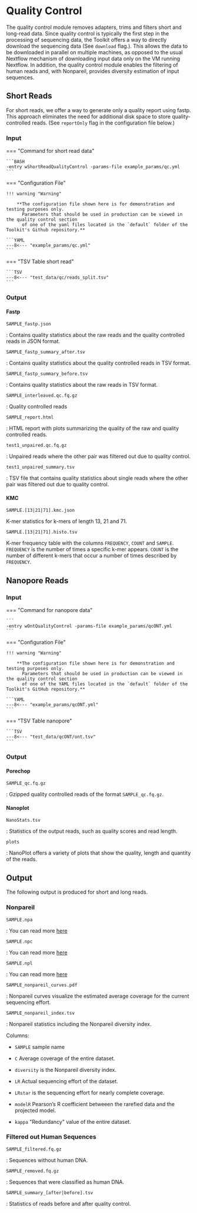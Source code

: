 # Quality Control

The quality control module removes adapters, trims and filters short and long-read data.
Since quality control is typically the first step in the processing of sequencing data, the Toolkit offers a way to
directly download the sequencing data (See `download` flag.). This allows the data to be downloaded in parallel on multiple machines,
as opposed to the usual Nextflow mechanism of downloading input data only on the VM running Nextflow.
In addition, the quality control module enables the filtering of human reads and, with Nonpareil, provides diversity estimation of input sequences. 

## Short Reads

For short reads, we offer a way to generate only a quality report using fastp. This approach eliminates the need for additional disk space to store quality-controlled reads.  (See `reportOnly` flag in the configuration file below.)

### Input

=== "Command for short read data"

    ```BASH
    -entry wShortReadQualityControl -params-file example_params/qc.yml
    ```

=== "Configuration File"

    !!! warning "Warning"
     
        **The configuration file shown here is for demonstration and testing purposes only. 
          Parameters that should be used in production can be viewed in the quality control section 
          of one of the yaml files located in the `default` folder of the Toolkit's Github repository.**

    ```YAML
    ---8<--- "example_params/qc.yml"
    ```

=== "TSV Table short read"

    ```TSV
    ---8<--- "test_data/qc/reads_split.tsv"
    ```

### Output

#### Fastp

`SAMPLE_fastp.json`

:  Contains quality statistics about the raw reads and the quality controlled reads in JSON format. 

`SAMPLE_fastp_summary_after.tsv`

:  Contains quality statistics about the quality controlled reads in TSV format. 

`SAMPLE_fastp_summary_before.tsv`

:  Contains quality statistics about the raw reads in TSV format. 

`SAMPLE_interleaved.qc.fq.gz`

:  Quality controlled reads

`SAMPLE_report.html`

:  HTML report with plots summarizing the quality of the raw and quality controlled reads.

`test1_unpaired.qc.fq.gz`

: Unpaired reads where the other pair was filtered out due to quality control. 

`test1_unpaired_summary.tsv`

:  TSV file that contains quality statistics about single reads where the other pair was filtered out due to quality control. 

#### KMC 

`SAMPLE.[13|21|71].kmc.json`

K-mer statistics for k-mers of length 13, 21 and 71.

`SAMPLE.[13|21|71].histo.tsv`

K-mer frequency table with the columns `FREQUENCY`, `COUNT` and `SAMPLE`.
`FREQUENCY` is the number of times a specific k-mer appears.
`COUNT` is the number of different k-mers that occur a number of times described by `FREQUENCY`.

## Nanopore Reads

### Input

=== "Command for nanopore data"

    ```
    -entry wOntQualityControl -params-file example_params/qcONT.yml
    ```

=== "Configuration File"

    !!! warning "Warning"
     
        **The configuration file shown here is for demonstration and testing purposes only. 
          Parameters that should be used in production can be viewed in the quality control section 
          of one of the YAML files located in the `default` folder of the Toolkit's GitHub repository.**

    ```YAML
    ---8<--- "example_params/qcONT.yml"
    ```

=== "TSV Table nanopore"

    ```TSV
    ---8<--- "test_data/qcONT/ont.tsv"
    ```
 
### Output

#### Porechop

`SAMPLE_qc.fq.gz`

: Gzipped quality controlled reads of the format `SAMPLE_qc.fq.gz`.


#### Nanoplot

`NanoStats.tsv`

: Statistics of the output reads, such as quality scores and read length.

`plots`

: NanoPlot offers a variety of plots that show the quality, length and quantity of the reads.

## Output

The following output is produced for short and long reads. 

### Nonpareil

`SAMPLE.npa`

: You can read more [here](https://nonpareil.readthedocs.io/en/latest/redundancy.html#output)

`SAMPLE.npc`

: You can read more [here](https://nonpareil.readthedocs.io/en/latest/redundancy.html#output)

`SAMPLE.npl`

: You can read more [here](https://nonpareil.readthedocs.io/en/latest/redundancy.html#output)

`SAMPLE_nonpareil_curves.pdf`

: Nonpareil curves visualize the estimated average coverage for the current sequencing effort.

`SAMPLE_nonpareil_index.tsv`

: Nonpareil statistics including the Nonpareil diversity index. 

  Columns: 

  * `SAMPLE` sample name

  * `C` Average coverage of the entire dataset.

  * `diversity` is the Nonpareil diversity index. 

  * `LR` Actual sequencing effort of the dataset. 

  * `LRstar` is the sequencing effort for nearly complete coverage.

  * `modelR` Pearson’s R coefficient betweeen the rarefied data and the projected model.

  * `kappa` "Redundancy" value of the entire dataset. 
 
### Filtered out Human Sequences

`SAMPLE_filtered.fq.gz`

: Sequences without human DNA.

`SAMPLE_removed.fq.gz`

: Sequences that were classified as human DNA. 

`SAMPLE_summary_[after|before].tsv`

: Statistics of reads before and after quality control. 
